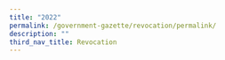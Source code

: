 ```yaml
---
title: "2022"
permalink: /government-gazette/revocation/permalink/
description: ""
third_nav_title: Revocation
---
```

